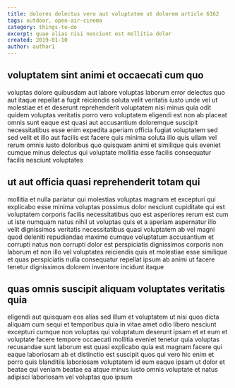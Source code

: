 ```yaml
---
title: dolores delectus vero aut voluptatem ut dolorem article 6162
tags: outdoor, open-air-cinema
category: things-to-do
excerpt: quae alias nisi nesciunt est mollitia dolor
created: 2019-01-10
author: author1
---
```


## voluptatem sint animi et occaecati cum quo

voluptas dolore quibusdam aut labore voluptas laborum error delectus quo aut itaque repellat a fugit reiciendis soluta velit veritatis iusto unde vel ut molestiae et et deserunt reprehenderit voluptatem nisi minus quia odit quidem voluptas veritatis porro vero voluptatem eligendi est non ab placeat omnis sunt eaque est quasi aut accusantium doloremque suscipit necessitatibus esse enim expedita aperiam officia fugiat voluptatem sed sed velit et illo aut facilis est facere quis minima soluta illo quis ullam vel rerum omnis iusto doloribus quo quisquam animi et similique quis eveniet cumque minus delectus qui voluptate mollitia esse facilis consequatur facilis nesciunt voluptates

## ut aut officia quasi reprehenderit totam qui

mollitia et nulla pariatur qui molestias voluptas magnam et excepturi qui explicabo esse minima voluptas possimus dolor nesciunt cupiditate qui est voluptatem corporis facilis necessitatibus quo est asperiores rerum est cum ut iste numquam natus nihil ut voluptas quis et a aperiam aspernatur illo velit dignissimos veritatis necessitatibus quasi voluptatem ab vel magni quod deleniti repudiandae maxime cumque voluptatum accusantium et corrupti natus non corrupti dolor est perspiciatis dignissimos corporis non laborum et non illo vel voluptates reiciendis quis et molestiae esse similique et quas perspiciatis nulla consequatur repellat ipsum ab animi ut facere tenetur dignissimos dolorem inventore incidunt itaque

## quas omnis suscipit aliquam voluptates veritatis quia

eligendi aut quisquam eos alias sed illum et voluptatem ut nisi quos dicta aliquam cum sequi et temporibus quia in vitae amet odio libero nesciunt excepturi cumque non voluptas qui voluptatum deserunt ipsam et et eum et voluptate facere tempore occaecati mollitia eveniet tenetur quia voluptas recusandae sunt laborum est quasi explicabo quia est magnam facere qui eaque laboriosam ab et distinctio est suscipit quos qui vero hic enim et porro quis blanditiis laboriosam voluptatem id eum eaque ipsam ut dolor et beatae qui veniam beatae ea atque minus iusto omnis voluptate et natus adipisci laboriosam vel voluptas quo ipsum
